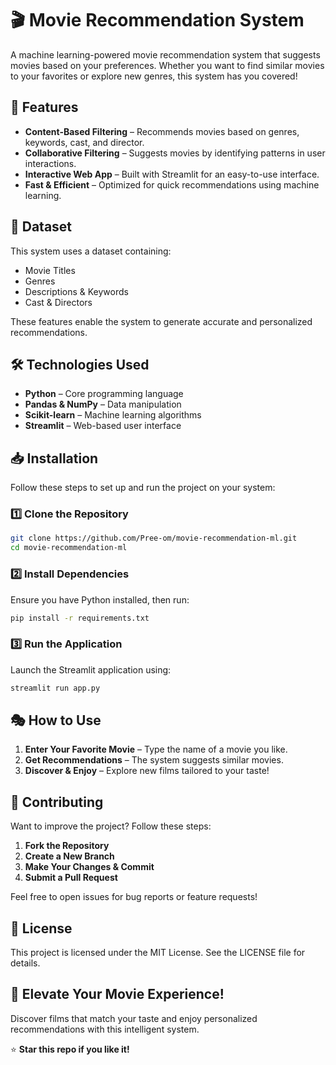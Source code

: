 # 🎬 Movie Recommendation System

A machine learning-powered movie recommendation system that suggests movies based on your preferences. Whether you want to find similar movies to your favorites or explore new genres, this system has you covered!

## 🚀 Features
- **Content-Based Filtering** – Recommends movies based on genres, keywords, cast, and director.
- **Collaborative Filtering** – Suggests movies by identifying patterns in user interactions.
- **Interactive Web App** – Built with Streamlit for an easy-to-use interface.
- **Fast & Efficient** – Optimized for quick recommendations using machine learning.

## 📂 Dataset
This system uses a dataset containing:
- Movie Titles
- Genres
- Descriptions & Keywords
- Cast & Directors

These features enable the system to generate accurate and personalized recommendations.

## 🛠️ Technologies Used
- **Python** – Core programming language
- **Pandas & NumPy** – Data manipulation
- **Scikit-learn** – Machine learning algorithms
- **Streamlit** – Web-based user interface

## 📥 Installation
Follow these steps to set up and run the project on your system:

### 1️⃣ Clone the Repository
```bash
git clone https://github.com/Pree-om/movie-recommendation-ml.git
cd movie-recommendation-ml
```

### 2️⃣ Install Dependencies
Ensure you have Python installed, then run:
```bash
pip install -r requirements.txt
```

### 3️⃣ Run the Application
Launch the Streamlit application using:
```bash
streamlit run app.py
```

## 🎭 How to Use
1. **Enter Your Favorite Movie** – Type the name of a movie you like.
2. **Get Recommendations** – The system suggests similar movies.
3. **Discover & Enjoy** – Explore new films tailored to your taste!

## 🤝 Contributing
Want to improve the project? Follow these steps:
1. **Fork the Repository**
2. **Create a New Branch**
3. **Make Your Changes & Commit**
4. **Submit a Pull Request**

Feel free to open issues for bug reports or feature requests!

## 📜 License
This project is licensed under the MIT License. See the LICENSE file for details.

## 🎥 Elevate Your Movie Experience!
Discover films that match your taste and enjoy personalized recommendations with this intelligent system.

⭐ **Star this repo if you like it!**
